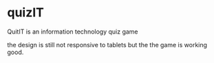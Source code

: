# quizIT
QuitIT is an information technology quiz game

the design is still not responsive to tablets but the the game is working good.
